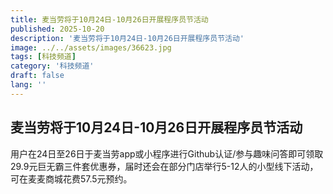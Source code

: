 ```yaml
---
title: 麦当劳将于10月24日-10月26日开展程序员节活动
published: 2025-10-20
description: '麦当劳将于10月24日-10月26日开展程序员节活动'
image: ../../assets/images/36623.jpg
tags: [科技频道]
category: '科技频道'
draft: false
lang: ''
---
```


## 麦当劳将于10月24日-10月26日开展程序员节活动

用户在24日至26日于麦当劳app或小程序进行Github认证/参与趣味问答即可领取29.9元巨无霸三件套优惠券，届时还会在部分门店举行5-12人的小型线下活动，可在麦麦商城花费57.5元预约。


